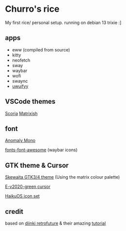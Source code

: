 # Churro's rice

My first rice/ personal setup.
running on debian 13 trixie :]

## apps

- eww  (compiled from source)
- kitty
- neofetch
- sway
- waybar
- wofi
- swaync
- [uwuifyy](https://github.com/sgoudham/uwuifyy)

## VSCode themes

[Scoria](https://github.com/Zyplos/scoria)
[Matrixish](https://marketplace.visualstudio.com/items?itemName=sjsepan.sjsepan-matrixish)

## font

[Anomaly Mono](https://github.com/benbusby/anomaly-mono)

[fonts-font-awesome](https://packages.debian.org/sid/fonts-font-awesome) (waybar icons)

## GTK theme & Cursor

[Skewaita GTK3/4 theme](https://www.pling.com/p/1768839)  (Using the matrix colour palette)

[E-v2020-green cursor](https://www.pling.com/p/2092230)

[HaikuOS icon set](https://www.pling.com/p/2087825)

## credit

based on [diinki retrofuture](https://github.com/diinki/diinki-retrofuture) & their amazing [tutorial](https://inv.nadeko.net/watch?v=jFz5gLqv-FM)

